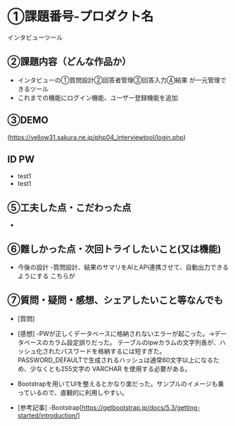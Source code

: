 # ①課題番号-プロダクト名

インタビューツール

## ②課題内容（どんな作品か）

- インタビューの①質問設計②回答者管理③回答入力④結果 が一元管理できるツール
- これまでの機能にログイン機能、ユーザー登録機能を追加


## ③DEMO
(https://yellow31.sakura.ne.jp/php04_interviewtool/login.php)

## ID PW
- test1 
- test1

## ⑤工夫した点・こだわった点

- 

## ⑥難しかった点・次回トライしたいこと(又は機能)

- 今後の設計
 -質問設計、結果のサマリをAIとAPI連携させて、自動出力できるようにする
 こちらが

## ⑦質問・疑問・感想、シェアしたいこと等なんでも

- [質問]
- [感想]
 -PWが正しくデータベースに格納されないエラーが起こった。→データベースのカラム設定誤りだった。
テーブルのlpwカラムの文字列長が、ハッシュ化されたパスワードを格納するには短すぎた。PASSWORD_DEFAULTで生成されるハッシュは通常60文字以上になるため、少なくとも255文字の VARCHAR を使用する必要がある。

- Bootstrapを用いてUIを整えるとかなり楽だった。サンプルのイメージも乗っているので、直観的に利用しやすい。

- [参考記事]
  -Bootstrap[https://getbootstrap.jp/docs/5.3/getting-started/introduction/]



